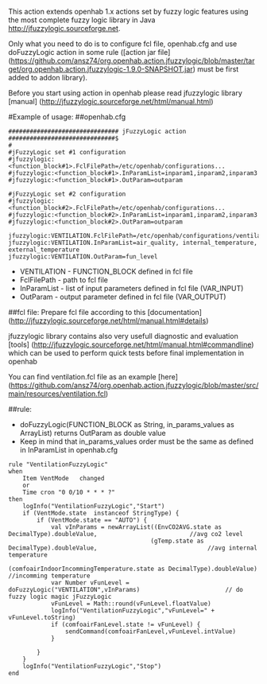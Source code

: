 This action extends openhab 1.x actions set by fuzzy logic features using the most complete fuzzy logic library in Java http://jfuzzylogic.sourceforge.net.

Only what you need to do is to configure fcl file, openhab.cfg and use doFuzzyLogic action in some rule ([action jar file] (https://github.com/ansz74/org.openhab.action.jfuzzylogic/blob/master/target/org.openhab.action.jfuzzylogic-1.9.0-SNAPSHOT.jar) must be first added to addon library).

Before you start using action in openhab please read jfuzzylogic library [manual] (http://jfuzzylogic.sourceforge.net/html/manual.html)

#Example of usage:
##openhab.cfg
```
############################### jFuzzyLogic action ##############################$
#
#jFuzzyLogic set #1 configuration
#jfuzzylogic:<function_block#1>.FclFilePath=/etc/openhab/configurations...
#jfuzzylogic:<function_block#1>.InParamList=inparam1,inparam2,inparam3
#jfuzzylogic:<function_block#1>.OutParam=outparam

#jFuzzyLogic set #2 configuration
#jfuzzylogic:<function_block#2>.FclFilePath=/etc/openhab/configurations...
#jfuzzylogic:<function_block#2>.InParamList=inparam1,inparam2,inparam3
#jfuzzylogic:<function_block#2>.OutParam=outparam

jfuzzylogic:VENTILATION.FclFilePath=/etc/openhab/configurations/ventilation.fcl
jfuzzylogic:VENTILATION.InParamList=air_quality, internal_temperature, external_temperature
jfuzzylogic:VENTILATION.OutParam=fun_level
```
* VENTILATION - FUNCTION_BLOCK defined in fcl file
* FclFilePath - path to fcl file
* InParamList - list of input parameters defined in fcl file (VAR_INPUT)
* OutParam - output parameter defined in fcl file (VAR_OUTPUT)

##fcl file:
Prepare fcl file according to this [documentation] (http://jfuzzylogic.sourceforge.net/html/manual.html#details)

jfuzzylogic library contains also very usefull diagnostic and evaluation [tools]  (http://jfuzzylogic.sourceforge.net/html/manual.html#commandline) which can be used to perform quick tests before final implementation in openhab

You can find ventilation.fcl file as an example [here] (https://github.com/ansz74/org.openhab.action.jfuzzylogic/blob/master/src/main/resources/ventilation.fcl)  

##rule:
- doFuzzyLogic(FUNCTION_BLOCK as String, in_params_values as ArrayList) returns OutParam as double value
- Keep in mind that in_params_values order must be the same as defined in InParamList in openhab.cfg

```
rule "VentilationFuzzyLogic"
when
	Item VentMode	changed
	or
	Time cron "0 0/10 * * * ?"
then
	logInfo("VentilationFuzzyLogic","Start")
	if (VentMode.state	instanceof StringType) {
		if (VentMode.state == "AUTO") {
			val vInParams = newArrayList((EnvCO2AVG.state as DecimalType).doubleValue, 							//avg co2 level
										(gTemp.state as DecimalType).doubleValue,								//avg internal temperature
										(comfoairIndoorIncommingTemperature.state as DecimalType).doubleValue)	//incomming temperature
			var Number vFunLevel = doFuzzyLogic("VENTILATION",vInParams)						// do fuzzy logic magic jFuzzyLogic
			vFunLevel = Math::round(vFunLevel.floatValue)
			logInfo("VentilationFuzzyLogic","vFunLevel=" + vFunLevel.toString)
			if (comfoairFanLevel.state != vFunLevel) {
				sendCommand(comfoairFanLevel,vFunLevel.intValue)
			}

		}
	}
	logInfo("VentilationFuzzyLogic","Stop")
end
```
